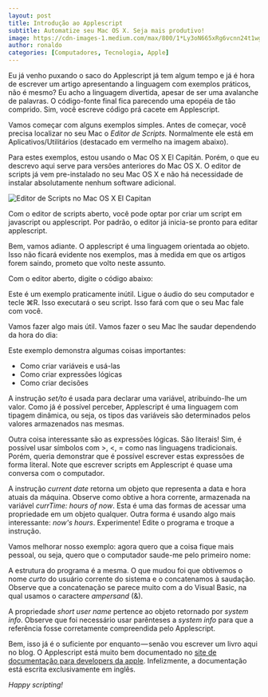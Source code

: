```yaml
---
layout: post
title: Introdução ao Applescript
subtitle: Automatize seu Mac OS X. Seja mais produtivo!
image: https://cdn-images-1.medium.com/max/800/1*Ly3oN665xRg6vcnn24t1wg.png
author: ronaldo
categories: [Computadores, Tecnologia, Apple]
---
```


Eu já venho puxando o saco do Applescript já tem algum tempo e já é
hora de escrever um artigo apresentando a linguagem com exemplos
práticos, não é mesmo? Eu acho a linguagem divertida, apesar de ser
uma avalanche de palavras. O código-fonte final fica parecendo uma
epopéia de tão comprido. Sim, você escreve código prá cacete em
Applescript.

Vamos começar com alguns exemplos simples. Antes de começar, você
precisa localizar no seu Mac o *Editor de Scripts.* Normalmente ele
está em Aplicativos/Utilitários (destacado em vermelho na imagem
abaixo).

Para estes exemplos, estou usando o Mac OS X El Capitán. Porém, o que
eu descrevo aqui serve para versões anteriores do Mac OS X. O editor
de scripts já vem pre-instalado no seu Mac OS X e não há necessidade
de instalar absolutamente nenhum software adicional.


![Editor de Scripts no Mac OS X El
Capitan](https://cdn-images-1.medium.com/max/600/1*IfMQWlVaMHXFVQZ9v6VVxw.png)

Com o editor de scripts aberto, você pode optar por criar um script em
javascript ou applescript. Por padrão, o editor já inicia-se pronto
para editar applescript.

Bem, vamos adiante. O applescript é uma linguagem orientada ao objeto.
Isso não ficará evidente nos exemplos, mas à medida em que os artigos
forem saindo, prometo que volto neste assunto.

Com o editor aberto, digite o código abaixo:

Este é um exemplo praticamente inútil. Ligue o áudio do seu computador
e tecle ⌘R. Isso executará o seu script. Isso fará com que o seu Mac
fale com você.

Vamos fazer algo mais útil. Vamos fazer o seu Mac lhe saudar
dependendo da hora do dia:

Este exemplo demonstra algumas coisas importantes:

- Como criar variáveis e usá-las
- Como criar expressões lógicas
- Como criar decisões

A instrução *set/to* é usada para declarar uma variável, atribuindo-lhe
um valor. Como já é possível perceber, Applescript é uma linguagem com
tipagem dinâmica, ou seja, os tipos das variáveis são determinados pelos
valores armazenados nas mesmas.

Outra coisa interessante são as expressões lógicas. São literais! Sim,
é possível usar símbolos com &gt;, &lt;, = como nas linguagens
tradicionais. Porém, queria demonstrar que é possível escrever estas
expressões de forma literal. Note que escrever scripts em Applescript
é quase uma conversa com o computador.

A instrução *current date* retorna um objeto que representa a data e
hora atuais da máquina. Observe como obtive a hora corrente,
armazenada na variável *currTime: hours of now*. Esta é uma das formas
de acessar uma propriedade em um objeto qualquer. Outra forma é usando
algo mais interessante: *now's hours*. Experimente! Edite o programa e
troque a instrução.

Vamos melhorar nosso exemplo: agora quero que a coisa fique mais
pessoal, ou seja, quero que o computador saude-me pelo primeiro nome:

A estrutura do programa é a mesma. O que mudou foi que obtivemos o
nome *curto* do usuário corrente do sistema e o concatenamos à
saudação.  Observe que a concatenação se parece muito com a do Visual
Basic, na qual usamos o caractere *ampersand* (&).

A propriedade *short user name* pertence ao objeto retornado por
*system info*. Observe que foi necessário usar parênteses a *system
info* para que a referência fosse corretamente compreendida pelo
Applescript.

Bem, isso já é o suficiente por enquanto — senão vou escrever um livro
aqui no blog. O Applescript está muito bem documentado no [site de
documentação para developers da
apple](https://developer.apple.com/library/mac/documentation/AppleScript/Conceptual/AppleScriptLangGuide/introduction/ASLR_intro.html#//apple_ref/doc/uid/TP40000983-CH208-SW1). Infelizmente,
a documentação está escrita exclusivamente em inglês.

*Happy scripting!*

